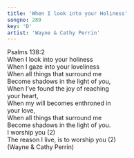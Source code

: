 ```yaml
---  
title: 'When I look into your Holiness'  
songno: 289  
key: 'D'  
artist: 'Wayne & Cathy Perrin'
---  
```

Psalms 138:2  
When I look into your holiness  
When I gaze into your loveliness  
When all things that surround me  
Become shadows in the light of you,  
When I’ve found the joy of reaching  
your heart,  
When my will becomes enthroned in  
your love,  
When all things that surround me  
Become shadows in the light of you.  
I worship you (2)  
The reason I live, is to worship you (2)  
(Wayne & Cathy Perrin)  
